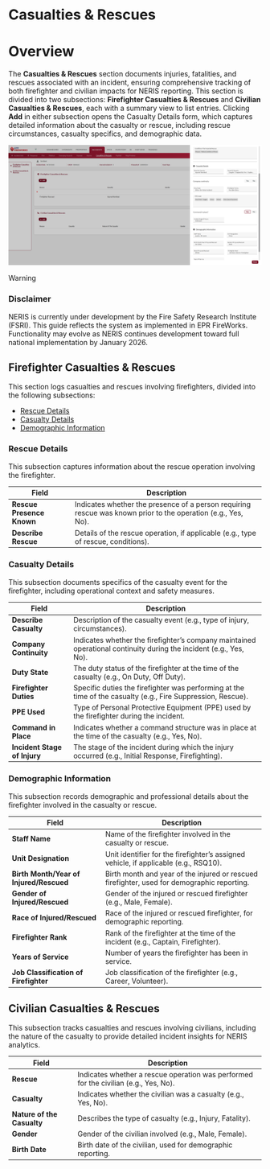 # Casualties & Rescues

# Overview

The **Casualties & Rescues** section documents injuries, fatalities, and rescues associated with an incident, ensuring comprehensive tracking of both firefighter and civilian impacts for NERIS reporting. This section is divided into two subsections: **Firefighter Casualties & Rescues** and **Civilian Casualties & Rescues**, each with a summary view to list entries. Clicking **Add** in either subsection opens the Casualty Details form, which captures detailed information about the casualty or rescue, including rescue circumstances, casualty specifics, and demographic data.

![image-20250410-182122.png](./attachments/image-20250410-182122.png)

> [!WARNING]
> ### **Disclaimer**
> NERIS is currently under development by the Fire Safety Research Institute (FSRI). This guide reflects the system as implemented in EPR FireWorks. Functionality may evolve as NERIS continues development toward full national implementation by January 2026.

## Firefighter Casualties & Rescues

This section logs casualties and rescues involving firefighters, divided into the following subsections:

- [Rescue Details](#rescue)
- [Casualty Details](#casualty)
- [Demographic Information](#demog)

### Rescue Details

This subsection captures information about the rescue operation involving the firefighter.

| **Field** | **Description** |
| --- | --- |
| **Rescue Presence Known** | Indicates whether the presence of a person requiring rescue was known prior to the operation (e.g., Yes, No). |
| **Describe Rescue** | Details of the rescue operation, if applicable (e.g., type of rescue, conditions). |

### Casualty Details

This subsection documents specifics of the casualty event for the firefighter, including operational context and safety measures.

| **Field** | **Description** |
| --- | --- |
| **Describe Casualty** | Description of the casualty event (e.g., type of injury, circumstances). |
| **Company Continuity** | Indicates whether the firefighter’s company maintained operational continuity during the incident (e.g., Yes, No). |
| **Duty State** | The duty status of the firefighter at the time of the casualty (e.g., On Duty, Off Duty). |
| **Firefighter Duties** | Specific duties the firefighter was performing at the time of the casualty (e.g., Fire Suppression, Rescue). |
| **PPE Used** | Type of Personal Protective Equipment (PPE) used by the firefighter during the incident. |
| **Command in Place** | Indicates whether a command structure was in place at the time of the casualty (e.g., Yes, No). |
| **Incident Stage of Injury** | The stage of the incident during which the injury occurred (e.g., Initial Response, Firefighting). |

### Demographic Information

This subsection records demographic and professional details about the firefighter involved in the casualty or rescue.

| **Field** | **Description** |
| --- | --- |
| **Staff Name** | Name of the firefighter involved in the casualty or rescue. |
| **Unit Designation** | Unit identifier for the firefighter’s assigned vehicle, if applicable (e.g., RSQ10). |
| **Birth Month/Year of Injured/Rescued** | Birth month and year of the injured or rescued firefighter, used for demographic reporting. |
| **Gender of Injured/Rescued** | Gender of the injured or rescued firefighter (e.g., Male, Female). |
| **Race of Injured/Rescued** | Race of the injured or rescued firefighter, for demographic reporting. |
| **Firefighter Rank** | Rank of the firefighter at the time of the incident (e.g., Captain, Firefighter). |
| **Years of Service** | Number of years the firefighter has been in service. |
| **Job Classification of Firefighter** | Job classification of the firefighter (e.g., Career, Volunteer). |

## Civilian Casualties & Rescues

This subsection tracks casualties and rescues involving civilians, including the nature of the casualty to provide detailed incident insights for NERIS analytics.

| **Field** | **Description** |
| --- | --- |
| **Rescue** | Indicates whether a rescue operation was performed for the civilian (e.g., Yes, No). |
| **Casualty** | Indicates whether the civilian was a casualty (e.g., Yes, No). |
| **Nature of the Casualty** | Describes the type of casualty (e.g., Injury, Fatality). |
| **Gender** | Gender of the civilian involved (e.g., Male, Female). |
| **Birth Date** | Birth date of the civilian, used for demographic reporting. |